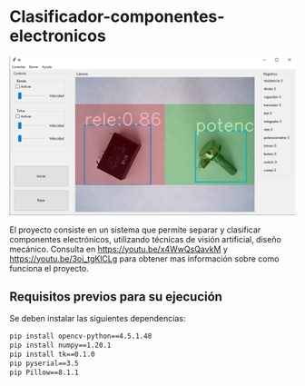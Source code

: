 # Clasificador-componentes-electronicos
![Interfaz Gráfica](https://github.com/Daniellgi/Clasificador-componentes-electronicos/blob/main/interfaz.png)

El proyecto consiste en un sistema que permite separar y clasificar componentes electrónicos, utilizando técnicas de visión artificial, diseño mecánico.
Consulta en https://youtu.be/x4WwQsQavkM y https://youtu.be/3oi_tgKlCLg para obtener mas información sobre como funciona el proyecto.

## Requisitos previos para su ejecución

Se deben instalar las siguientes dependencias:

    pip install opencv-python==4.5.1.48
    pip install numpy==1.20.1
    pip install tk==0.1.0
    pip pyserial==3.5
    pip Pillow==8.1.1
  
